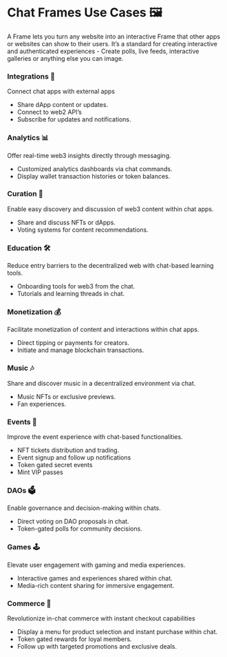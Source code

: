 # Chat Frames Use Cases 🖼️

A Frame lets you turn any website into an interactive Frame that other apps or websites can show to their users. It’s a standard for creating interactive and authenticated experiences - Create polls, live feeds, interactive galleries or anything else you can image.

### **Integrations 🤝**

Connect chat apps with external apps

- Share dApp content or updates.
- Connect to web2 API’s
- Subscribe for updates and notifications.

### **Analytics 📊**

Offer real-time web3 insights directly through messaging.

- Customized analytics dashboards via chat commands.
- Display wallet transaction histories or token balances.

### **Curation 🧹**

Enable easy discovery and discussion of web3 content within chat apps.

- Share and discuss NFTs or dApps.
- Voting systems for content recommendations.

### **Education 🛠**

Reduce entry barriers to the decentralized web with chat-based learning tools.

- Onboarding tools for web3 from the chat.
- Tutorials and learning threads in chat.

### **Monetization 💰**

Facilitate monetization of content and interactions within chat apps.

- Direct tipping or payments for creators.
- Initiate and manage blockchain transactions.

### **Music 🎶**

Share and discover music in a decentralized environment via chat.

- Music NFTs or exclusive previews.
- Fan experiences.

### **Events 🎫**

Improve the event experience with chat-based functionalities.

- NFT tickets distribution and trading.
- Event signup and follow up notifications
- Token gated secret events
- Mint VIP passes

### **DAOs 🗳**

Enable governance and decision-making within chats.

- Direct voting on DAO proposals in chat.
- Token-gated polls for community decisions.

### **Games 🕹️**

Elevate user engagement with gaming and media experiences.

- Interactive games and experiences shared within chat.
- Media-rich content sharing for immersive engagement.

### **Commerce 🛒**

Revolutionize in-chat commerce with instant checkout capabilities

- Display a menu for product selection and instant purchase within chat.
- Token gated rewards for loyal members.
- Follow up with targeted promotions and exclusive deals.
